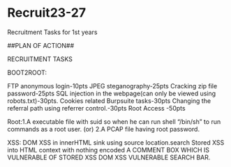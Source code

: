 # Recruit23-27
Recruitment Tasks for 1st years 

##PLAN OF ACTION##

RECRUITMENT TASKS

BOOT2ROOT:

FTP anonymous login-10pts
JPEG steganography-25pts
Cracking zip file password-25pts
SQL injection in the webpage(can only be viewed using robots.txt)-30pts.
Cookies related Burpsuite tasks-30pts
Changing the referral path using referrer control.-30pts
Root Access -50pts

Root:1.A executable file with suid so when he can run shell “/bin/sh” to run commands as a root user.
(or)
2.A PCAP file having root password.



XSS:
 DOM XSS in innerHTML sink using source location.search
Stored XSS into HTML context with nothing encoded
A COMMENT BOX WHICH IS VULNERABLE OF STORED XSS
DOM XSS VULNERABLE SEARCH BAR.

